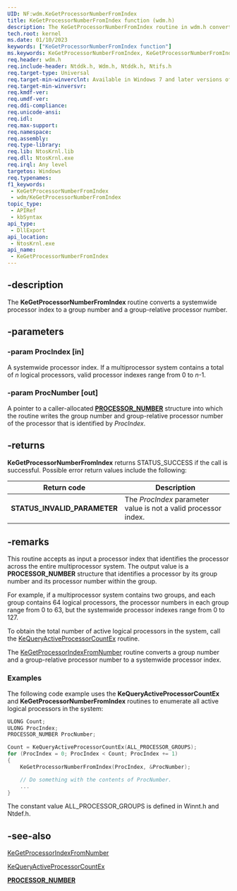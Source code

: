 ```yaml
---
UID: NF:wdm.KeGetProcessorNumberFromIndex
title: KeGetProcessorNumberFromIndex function (wdm.h)
description: The KeGetProcessorNumberFromIndex routine in wdm.h converts a systemwide processor index to a group number and a group-relative processor number.
tech.root: kernel
ms.date: 01/10/2023
keywords: ["KeGetProcessorNumberFromIndex function"]
ms.keywords: KeGetProcessorNumberFromIndex, KeGetProcessorNumberFromIndex routine [Kernel-Mode Driver Architecture], k105_c0b567bd-4436-4f6a-87a2-86d8b165e2dc.xml, kernel.kegetprocessornumberfromindex, wdm/KeGetProcessorNumberFromIndex
req.header: wdm.h
req.include-header: Ntddk.h, Wdm.h, Ntddk.h, Ntifs.h
req.target-type: Universal
req.target-min-winverclnt: Available in Windows 7 and later versions of Windows.
req.target-min-winversvr: 
req.kmdf-ver: 
req.umdf-ver: 
req.ddi-compliance: 
req.unicode-ansi: 
req.idl: 
req.max-support: 
req.namespace: 
req.assembly: 
req.type-library: 
req.lib: NtosKrnl.lib
req.dll: NtosKrnl.exe
req.irql: Any level
targetos: Windows
req.typenames: 
f1_keywords:
 - KeGetProcessorNumberFromIndex
 - wdm/KeGetProcessorNumberFromIndex
topic_type:
 - APIRef
 - kbSyntax
api_type:
 - DllExport
api_location:
 - NtosKrnl.exe
api_name:
 - KeGetProcessorNumberFromIndex
---
```


## -description

The **KeGetProcessorNumberFromIndex** routine converts a systemwide processor index to a group number and a group-relative processor number.

## -parameters

### -param ProcIndex [in]

A systemwide processor index. If a multiprocessor system contains a total of *n* logical processors, valid processor indexes range from 0 to *n*-1.

### -param ProcNumber [out]

A pointer to a caller-allocated [**PROCESSOR_NUMBER**](/windows-hardware/drivers/ddi/miniport/ns-miniport-_processor_number) structure into which the routine writes the group number and group-relative processor number of the processor that is identified by *ProcIndex*.

## -returns

**KeGetProcessorNumberFromIndex** returns STATUS_SUCCESS if the call is successful. Possible error return values include the following:

| Return code | Description |
|---|---|
| **STATUS_INVALID_PARAMETER** | The *ProcIndex* parameter value is not a valid processor index. |

## -remarks

This routine accepts as input a processor index that identifies the processor across the entire multiprocessor system. The output value is a **PROCESSOR_NUMBER** structure that identifies a processor by its group number and its processor number within the group.

For example, if a multiprocessor system contains two groups, and each group contains 64 logical processors, the processor numbers in each group range from 0 to 63, but the systemwide processor indexes range from 0 to 127.

To obtain the total number of active logical processors in the system, call the [KeQueryActiveProcessorCountEx](/windows-hardware/drivers/ddi/ntddk/nf-ntddk-kequeryactiveprocessorcountex) routine.

The [KeGetProcessorIndexFromNumber](/windows-hardware/drivers/ddi/ntifs/nf-ntifs-kegetprocessorindexfromnumber) routine converts a group number and a group-relative processor number to a systemwide processor index.

### Examples

The following code example uses the **KeQueryActiveProcessorCountEx** and **KeGetProcessorNumberFromIndex** routines to enumerate all active logical processors in the system:

```cpp
ULONG Count;
ULONG ProcIndex;
PROCESSOR_NUMBER ProcNumber;

Count = KeQueryActiveProcessorCountEx(ALL_PROCESSOR_GROUPS);
for (ProcIndex = 0; ProcIndex < Count; ProcIndex += 1)
{
    KeGetProcessorNumberFromIndex(ProcIndex, &ProcNumber);

    // Do something with the contents of ProcNumber.
    ...
}
```

The constant value ALL_PROCESSOR_GROUPS is defined in Winnt.h and Ntdef.h.

## -see-also

[KeGetProcessorIndexFromNumber](/windows-hardware/drivers/ddi/ntifs/nf-ntifs-kegetprocessorindexfromnumber)

[KeQueryActiveProcessorCountEx](/windows-hardware/drivers/ddi/ntddk/nf-ntddk-kequeryactiveprocessorcountex)

[**PROCESSOR_NUMBER**](/windows-hardware/drivers/ddi/miniport/ns-miniport-_processor_number)
